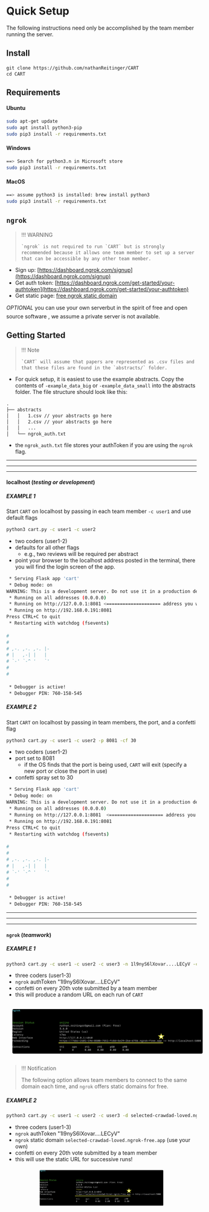 # Quick Setup

The following instructions need only be accomplished by the team member running the server. 



## Install 

```
git clone https://github.com/nathanReitinger/CART
cd CART
```



## Requirements 



#### Ubuntu

```bash
sudo apt-get update
sudo apt install python3-pip
sudo pip3 install -r requirements.txt
```

#### Windows

```bash
==> Search for python3.n in Microsoft store
sudo pip3 install -r requirements.txt
```

#### MacOS

```bash
==> assume python3 is installed: brew install python3
sudo pip3 install -r requirements.txt
```



## `ngrok` 

> !!! WARNING
>     
>
>     `ngrok` is not required to run `CART` but is strongly recommended because it allows one team member to set up a server that can be accessible by any other team member.



- Sign up: [https://dashboard.ngrok.com/signup](https://dashboard.ngrok.com/signup)
- Get auth token: [https://dashboard.ngrok.com/get-started/your-authtoken](https://dashboard.ngrok.com/get-started/your-authtoken) 
- Get static page: [free ngrok static domain](https://ngrok.com/blog-post/free-static-domains-ngrok-users#:~:text=Static%20domains%20are%20unique%20domains,links%20caused%20by%20agent%20restarts.)

*OPTIONAL* you can use your own server&#151;but in the spirit of free and open source software , we assume a private server is not available. 



## Getting Started 

> !!! Note
>     
>
>     `CART` will assume that papers are represented as .csv files and that these files are found in the `abstracts/` folder.



- For quick setup, it is easiest to use the example abstracts. Copy the contents of `-example_data_big` or `-example_data_small` into the abstracts folder. The file structure should look like this:

```
.
├── abstracts
│   │   1.csv // your abstracts go here
│   │   2.csv // your abstracts go here
│   │   ...
│   └── ngrok_auth.txt
```

- the `ngrok_auth.txt` file stores your authToken if you are using the `ngrok` flag. 

---

---

---



#### localhost (*testing or development*)

##### EXAMPLE 1

Start `CART` on localhost by passing in each team member `-c user1` and use default flags 

```bash
python3 cart.py -c user1 -c user2
```

- two coders (user1-2)
- defaults for all other flags 
  - e.g., two reviews will be required per abstract
- point your browser to the localhost address posted in the terminal, there you will find the login screen of the app. 



```bash
 * Serving Flask app 'cart'
 * Debug mode: on
WARNING: This is a development server. Do not use it in a production deployment. Use a production WSGI server instead.
 * Running on all addresses (0.0.0.0)
 * Running on http://127.0.0.1:8081 <==================== address you want ***
 * Running on http://192.168.0.191:8081
Press CTRL+C to quit
 * Restarting with watchdog (fsevents)

#
#
# ,-. ,-. ,-. |- 
# |   ,-| |   |  
# `-' `-^ '   `' 
#
#

 * Debugger is active!
 * Debugger PIN: 760-158-545
```



##### EXAMPLE 2

Start `CART` on localhost by passing in team members, the port, and a confetti flag

```bash
python3 cart.py -c user1 -c user2 -p 8081 -cf 30
```

- two coders (user1-2)
- port set to 8081
  - if the OS finds that the port is being used, `CART` will exit (specify a new port or close the port in use)
- confetti spray set to 30 



```bash
 * Serving Flask app 'cart'
 * Debug mode: on
WARNING: This is a development server. Do not use it in a production deployment. Use a production WSGI server instead.
 * Running on all addresses (0.0.0.0)
 * Running on http://127.0.0.1:8081  <==================== address you want ***
 * Running on http://192.168.0.191:8081
Press CTRL+C to quit
 * Restarting with watchdog (fsevents)

#
#
# ,-. ,-. ,-. |- 
# |   ,-| |   |  
# `-' `-^ '   `' 
#
#

 * Debugger is active!
 * Debugger PIN: 760-158-545
```



---

---

---



#### `ngrok`  (*teamwork*)

##### EXAMPLE 1

```bash
python3 cart.py -c user1 -c user2 -c user3 -n 1l9nyS6lXovar....LECyV -cf 20
```

- three coders (user1-3)
- `ngrok` authToken "1l9nyS6lXovar....LECyV"
- confetti on every 20th vote submitted by a team member 
- this will produce a random URL on each run of `CART`

<img src="../img/ngrok_example1.png" alt="ngrok_example2" style="zoom:80%;border-radius: 25px;padding: 20px;display: block; margin: 0 auto" />



> !!! Notification
>
>
>  The following option allows team members to connect to the same domain each time, and `ngrok` offers static domains for free. 



##### EXAMPLE 2

```bash
python3 cart.py -c user1 -c user2 -c user3 -d selected-crawdad-loved.ngrok-free.app -n 1l9nyS6lXovar....LECyV -cf 20
```

- three coders (user1-3)
- `ngrok` authToken "1l9nyS6lXovar....LECyV"
- `ngrok` static domain `selected-crawdad-loved.ngrok-free.app` (use your own)
- confetti on every 20th vote submitted by a team member 
- this will use the static URL for successive runs! 



<img src="../img/ngrok_example2.png" alt="ngrok_example2" style="zoom:32%;border-radius: 25px;padding: 20px;display: block; margin: 0 auto" />
